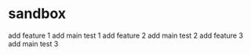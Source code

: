 # sandbox

add feature 1
add main test 1
add feature 2
add main test 2
add feature 3
add main test 3
